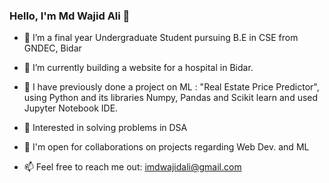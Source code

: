 ### Hello, I'm Md Wajid Ali 👋

- 🔭 I’m a final year Undergraduate Student pursuing B.E in CSE from GNDEC, Bidar
- 🌱 I’m currently building a website for a hospital in Bidar.
- 👯 I have previously done a project on ML : "Real Estate Price Predictor", using Python and its libraries Numpy, Pandas and Scikit learn and used Jupyter Notebook IDE.
- 🤔 Interested in solving problems in DSA
- 💬 I'm open for collaborations on projects regarding Web Dev. and ML

- 📫 Feel free to reach me out: imdwajidali@gmail.com
